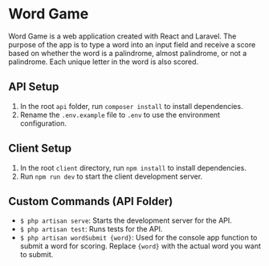 # Word Game

Word Game is a web application created with React and Laravel. The purpose of the app is to type a word into an input field and receive a score based on whether the word is a palindrome, almost palindrome, or not a palindrome. Each unique letter in the word is also scored.

## API Setup

1. In the root `api` folder, run `composer install` to install dependencies.
2. Rename the `.env.example` file to `.env` to use the environment configuration.

## Client Setup

1. In the root `client` directory, run `npm install` to install dependencies.
2. Run `npm run dev` to start the client development server.

## Custom Commands (API Folder)

- `$ php artisan serve`: Starts the development server for the API.
- `$ php artisan test`: Runs tests for the API.
- `$ php artisan wordSubmit {word}`: Used for the console app function to submit a word for scoring. Replace `{word}` with the actual word you want to submit.
